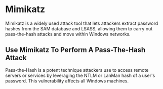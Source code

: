 # Mimikatz
Mimikatz is a widely used attack tool that lets attackers extract password hashes from the SAM database and LSASS, allowing them to carry out pass-the-hash attacks and move within Windows networks.

## Use Mimikatz To Perform A Pass-The-Hash Attack
Pass-the-Hash is a potent technique attackers use to access remote servers or services by leveraging the NTLM or LanMan hash of a user's password. This vulnerability affects all Windows machines.

